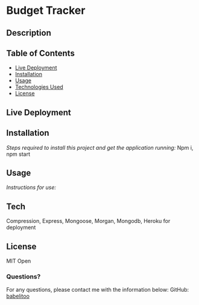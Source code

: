 # Budget Tracker

## Description


## Table of Contents
* [Live Deployment](#live)
* [Installation](#installation)
* [Usage](#usage)
* [Technologies Used](#tech)
* [License](#license)

## Live Deployment


## Installation

*Steps required to install this project and get the application running:*
Npm i, npm start

## Usage
*Instructions for use:*

## Tech
Compression, Express, Mongoose, Morgan, Mongodb, Heroku for deployment

## License
MIT
Open

### Questions?
For any questions, please contact me with the information below:
GitHub: [babelitoo](https://github.com/babelitoo)
